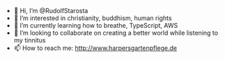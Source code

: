 - 👋 Hi, I’m @RudolfStarosta
- 👀 I’m interested in christianity, buddhism, human rights
- 🌱 I’m currently learning how to breathe, TypeScript, AWS
- 💞️ I’m looking to collaborate on creating a better world while listening to my tinnitus
- 📫 How to reach me: http://www.harpersgartenpflege.de

<!---
RudolfStarosta/RudolfStarosta is a ✨ special ✨ repository because its `README.md` (this file) appears on your GitHub profile.
You can click the Preview link to take a look at your changes.
--->
